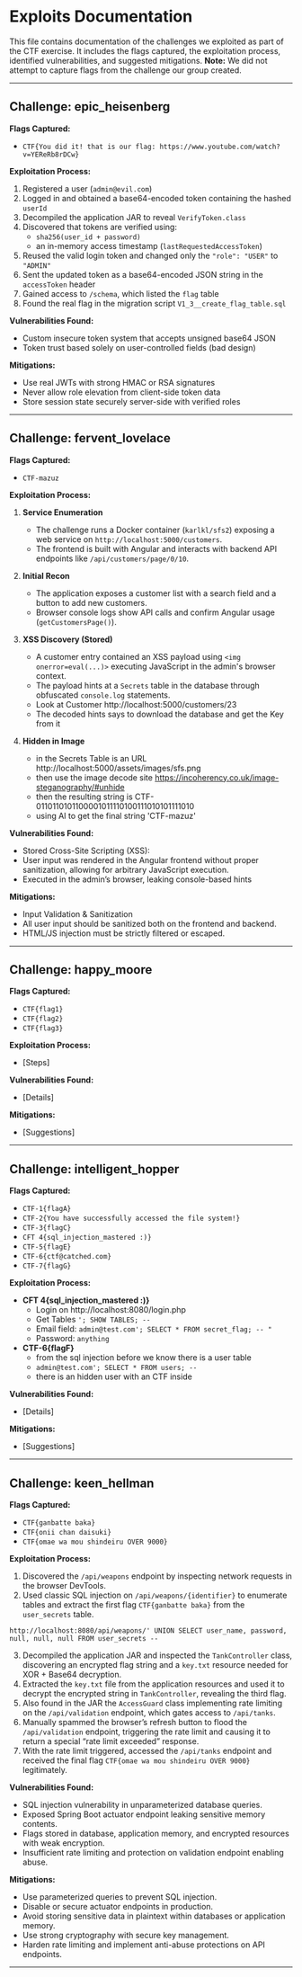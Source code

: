 # Exploits Documentation

This file contains documentation of the challenges we exploited as part of the CTF exercise. It includes the flags captured, the exploitation process, identified vulnerabilities, and suggested mitigations. **Note:** We did not attempt to capture flags from the challenge our group created.

---

## Challenge: epic_heisenberg

**Flags Captured:** 
- `CTF{You did it! that is our flag: https://www.youtube.com/watch?v=YEReRb8rDCw}`

**Exploitation Process:**

1. Registered a user (`admin@evil.com`)
2. Logged in and obtained a base64-encoded token containing the hashed `userId`
3. Decompiled the application JAR to reveal `VerifyToken.class`
4. Discovered that tokens are verified using:
   - `sha256(user_id + password)`
   - an in-memory access timestamp (`lastRequestedAccessToken`)
5. Reused the valid login token and changed only the `"role": "USER"` to `"ADMIN"`
6. Sent the updated token as a base64-encoded JSON string in the `accessToken` header
7. Gained access to `/schema`, which listed the `flag` table
8. Found the real flag in the migration script `V1_3__create_flag_table.sql`

**Vulnerabilities Found:**
- Custom insecure token system that accepts unsigned base64 JSON
- Token trust based solely on user-controlled fields (bad design)

**Mitigations:**
- Use real JWTs with strong HMAC or RSA signatures
- Never allow role elevation from client-side token data
- Store session state securely server-side with verified roles

---

## Challenge: fervent_lovelace  
**Flags Captured:**  
- `CTF-mazuz`

**Exploitation Process:**  
1. **Service Enumeration**  
   - The challenge runs a Docker container (`karlkl/sfs2`) exposing a web service on `http://localhost:5000/customers`.
   - The frontend is built with Angular and interacts with backend API endpoints like `/api/customers/page/0/10`.

2. **Initial Recon**  
   - The application exposes a customer list with a search field and a button to add new customers.
   - Browser console logs show API calls and confirm Angular usage (`getCustomersPage()`).

3. **XSS Discovery (Stored)**  
   - A customer entry contained an XSS payload using `<img onerror=eval(...)>` executing JavaScript in the admin's browser context.
   - The payload hints at a `Secrets` table in the database through obfuscated `console.log` statements.
   - Look at Customer http://localhost:5000/customers/23
   - The decoded hints says to download the database and get the Key from it

4. **Hidden in Image**
	- in the Secrets Table is an URL http://localhost:5000/assets/images/sfs.png
	- then use the image decode site https://incoherency.co.uk/image-steganography/#unhide
	- then the resulting string is CTF-0110110101100001011110100111010101111010
	- using AI to get the final string 'CTF-mazuz'

**Vulnerabilities Found:**  
- Stored Cross-Site Scripting (XSS):
- User input was rendered in the Angular frontend without proper sanitization, allowing for arbitrary JavaScript execution.
- Executed in the admin’s browser, leaking console-based hints

**Mitigations:**  
- Input Validation & Sanitization
- All user input should be sanitized both on the frontend and backend.
- HTML/JS injection must be strictly filtered or escaped.

---

## Challenge: happy_moore  
**Flags Captured:**  
- `CTF{flag1}`  
- `CTF{flag2}`  
- `CTF{flag3}`

**Exploitation Process:**  
- [Steps]

**Vulnerabilities Found:**  
- [Details]

**Mitigations:**  
- [Suggestions]

---

## Challenge: intelligent_hopper  
**Flags Captured:**  
- `CTF-1{flagA}`  
- `CTF-2{You have successfully accessed the file system!}`  
- `CTF-3{flagC}`  
- `CFT 4{sql_injection_mastered :)}`  
- `CTF-5{flagE}`  
- `CTF-6{ctf@catched.com}`  
- `CTF-7{flagG}`

**Exploitation Process:**  
- **CFT 4{sql_injection_mastered :)}**
	- Login on http://localhost:8080/login.php
	- Get Tables `'; SHOW TABLES; -- `
	- Email field: `admin@test.com'; SELECT * FROM secret_flag; -- "`
	- Password: `anything`
- **CTF-6{flagF}**
	- from the sql injection before we know there is a user table
	- `admin@test.com'; SELECT * FROM users; -- `
	- there is an hidden user with an CTF inside

**Vulnerabilities Found:**  
- [Details]

**Mitigations:**  
- [Suggestions]

---

## Challenge: keen_hellman  

**Flags Captured:**  
- `CTF{ganbatte baka}`  
- `CTF{onii chan daisuki}`  
- `CTF{omae wa mou shindeiru OVER 9000}`  

**Exploitation Process:**  
1. Discovered the `/api/weapons` endpoint by inspecting network requests in the browser DevTools.  
2. Used classic SQL injection on `/api/weapons/{identifier}` to enumerate tables and extract the first flag `CTF{ganbatte baka}` from the `user_secrets` table.

```
http://localhost:8080/api/weapons/' UNION SELECT user_name, password, null, null, null FROM user_secrets --
```

3. Decompiled the application JAR and inspected the `TankController` class, discovering an encrypted flag string and a `key.txt` resource needed for XOR + Base64 decryption.  
4. Extracted the `key.txt` file from the application resources and used it to decrypt the encrypted string in `TankController`, revealing the third flag.  
5. Also found in the JAR the `AccessGuard` class implementing rate limiting on the `/api/validation` endpoint, which gates access to `/api/tanks`.  
6. Manually spammed the browser’s refresh button to flood the `/api/validation` endpoint, triggering the rate limit and causing it to return a special “rate limit exceeded” response.  
7. With the rate limit triggered, accessed the `/api/tanks` endpoint and received the final flag `CTF{omae wa mou shindeiru OVER 9000}` legitimately.  

**Vulnerabilities Found:**  
- SQL injection vulnerability in unparameterized database queries.  
- Exposed Spring Boot actuator endpoint leaking sensitive memory contents.  
- Flags stored in database, application memory, and encrypted resources with weak encryption.  
- Insufficient rate limiting and protection on validation endpoint enabling abuse.  

**Mitigations:**  
- Use parameterized queries to prevent SQL injection.  
- Disable or secure actuator endpoints in production.  
- Avoid storing sensitive data in plaintext within databases or application memory.  
- Use strong cryptography with secure key management.  
- Harden rate limiting and implement anti-abuse protections on API endpoints.  

---





